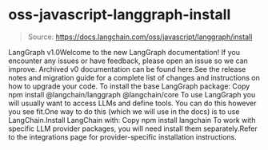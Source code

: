 # oss-javascript-langgraph-install

> Source: https://docs.langchain.com/oss/javascript/langgraph/install

LangGraph v1.0Welcome to the new LangGraph documentation! If you encounter any issues or have feedback, please open an issue so we can improve. Archived v0 documentation can be found here.See the release notes and migration guide for a complete list of changes and instructions on how to upgrade your code.
To install the base LangGraph package:
Copy
npm install @langchain/langgraph @langchain/core
To use LangGraph you will usually want to access LLMs and define tools.
You can do this however you see fit.One way to do this (which we will use in the docs) is to use LangChain.Install LangChain with:
Copy
npm install langchain
To work with specific LLM provider packages, you will need install them separately.Refer to the integrations page for provider-specific installation instructions.